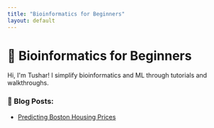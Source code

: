 ```yaml
---
title: "Bioinformatics for Beginners"
layout: default
---
```


# 🧬 Bioinformatics for Beginners

Hi, I'm Tushar! I simplify bioinformatics and ML through tutorials and walkthroughs.

### 📘 Blog Posts:
- [Predicting Boston Housing Prices]([./_posts/2024-01-01-boston-housing_preprocessing.md](https://github.com/Tushar-bioinfo/Bioinformatics-for-beginners/blob/main/_posts/2024-07-01-boston-house-regression_preprocessing.md))

